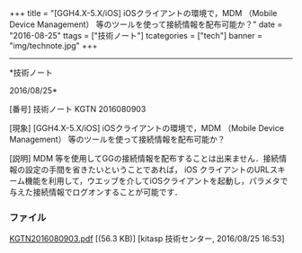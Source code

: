 ﻿+++
title = "[GGH4.X-5.X/iOS] iOSクライアントの環境で，MDM （Mobile Device Management） 等のツールを使って接続情報を配布可能か？"
date = "2016-08-25"
ttags = ["技術ノート"]
tcategories = ["tech"]
banner = "img/technote.jpg"
+++

-----------------------------------------------------------------------------------------------------------------------------

*技術ノート

2016/08/25*


[番号]
技術ノート KGTN 2016080903

[現象]
[GGH4.X-5.X/iOS] iOSクライアントの環境で，MDM （Mobile Device
Management） 等のツールを使って接続情報を配布可能か？

[説明]
MDM
等を使用してGGの接続情報を配布することは出来ません．接続情報の設定の手間を省きたいということであれば，
iOS
クライアントのURLスキーム機能を利用して，ウエッブを介してiOSクライアントを起動し，パラメタで与えた接続情報でログオンすることが可能です．


### ファイル

 
 


[KGTN2016080903.pdf](http://techreport.kitasp.net/attachments/download/2936/KGTN2016080903.pdf)
 [(56.3 KB)] [kitasp 技術センター, 2016/08/25
16:53]


 


 

